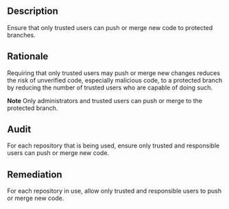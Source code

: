 ## Description

Ensure that only trusted users can push or merge new code to protected branches.

## Rationale

Requiring that only trusted users may push or merge new changes reduces the risk of unverified code, especially malicious code, to a protected branch by reducing the number of trusted users who are capable of doing such.

**Note** Only administrators and trusted users can push or merge to the protected branch.

## Audit

For each repository that is being used, ensure only trusted and responsible users can push or merge new code.

## Remediation

For each repository in use, allow only trusted and responsible users to push or merge new code.
